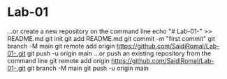 # Lab-01

…or create a new repository on the command line
echo "# Lab-01-" >> README.md
git init
git add README.md
git commit -m "first commit"
git branch -M main
git remote add origin https://github.com/SaidiRomal/Lab-01-.git
git push -u origin main
…or push an existing repository from the command line
git remote add origin https://github.com/SaidiRomal/Lab-01-.git
git branch -M main
git push -u origin main
